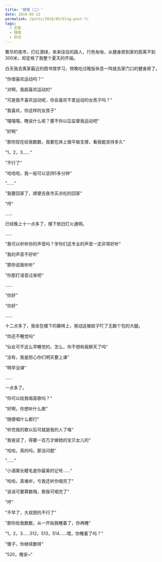 ```yaml
---
title: '随笔（二）'
date: 2018-05-12
permalink: /posts/2018/05/blog-post-7/
tags:
  - 恋爱
  - 随笔
  - 杂记
---
```



繁华的夜市，灯红酒绿，来来往往的路人，行色匆匆，从健身房到家的距离不到300米，却定格了我整个夏天的开端。

白天我去离家最近的图书馆学习，傍晚吃过晚饭休息一阵就去家门口的健身房了。

”你很喜欢运动吗？“

”对啊，我超喜欢运动的“

”可是我不喜欢运动呢，你会喜欢不爱运动的女孩子吗？“

”我喜欢，你这样的女孩子“

”嘻嘻嘻，瞎说什么呢？要不你以后监督我运动吧“

”好啊“

”那你现在给我数数，我要在床上做平板支撑，看我能坚持多久“

”1，2，3……“

”不行了“

”哈哈哈，我一般可以坚持5多分钟“

”……“

”我要回家了，顺便去夜市买点吃的回家“

”哼“

……

已经晚上十一点多了，楼下依旧灯火通明。

……

”我可以听听你的声音吗？学你们这专业的声音一定非常好听“

”我的声音不好听“

”那你说我听听“

”你那打语音过来吧“

……

”你好“

”你好“

……

十二点多了，我坐在楼下的藤椅上，晃动这被蚊子叮了无数个包的大腿。

”你还不睡觉吗“

”仙女可不这么早睡觉的，怎么，你不想和我聊天了吗“

”没有，我是担心你们明天要上课“

”明早没课“

……

一点多了。

”你可以给我唱首歌吗？“

”好啊，你想听什么歌“

”随便唱什么都行“

”听完我的歌以后可就是我的人了咯“

”我爸说了，得要一百万才嫁她的宝贝女儿的“

”哈哈，真的吗，那没问题“

”……“

”小酒窝长睫毛是你最美的记号……“

”哈哈，真难听，亏我还听你唱完了“

”说话可要算数哦，歌我可唱完了“

”哼“

”不早了，大叔困的不行了“

”那你给我数数，从一开始我睡着了，你再睡“

”1，2，3……512，513，514……喂，你睡着了吗？“

”傻子，你继续数呀“

”520，晚安~“
